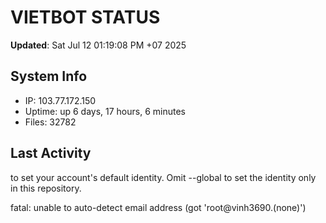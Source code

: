 # VIETBOT STATUS
**Updated**: Sat Jul 12 01:19:08 PM +07 2025

## System Info
- IP: 103.77.172.150
- Uptime: up 6 days, 17 hours, 6 minutes
- Files: 32782

## Last Activity

to set your account's default identity.
Omit --global to set the identity only in this repository.

fatal: unable to auto-detect email address (got 'root@vinh3690.(none)')
